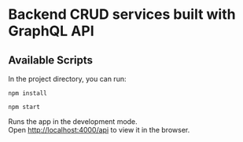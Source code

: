 # Backend CRUD services built with GraphQL API

## Available Scripts

In the project directory, you can run:

`npm install`

`npm start`

Runs the app in the development mode.\
Open [http://localhost:4000/api](http://localhost:4000/api) to view it in the browser.

